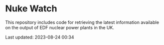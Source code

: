 # Nuke Watch

This repository includes code for retrieving the latest information available on the output of EDF nuclear power plants in the UK.

Last updated: 2023-08-24 00:34